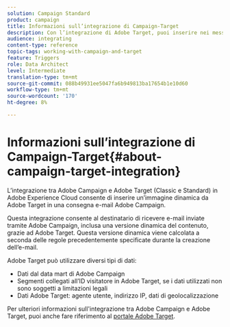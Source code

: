 ```yaml
---
solution: Campaign Standard
product: campaign
title: Informazioni sull’integrazione di Campaign-Target
description: Con l’integrazione di Adobe Target, puoi inserire nei messaggi Adobe Campaign immagini dinamiche generate da Adobe Target.
audience: integrating
content-type: reference
topic-tags: working-with-campaign-and-target
feature: Triggers
role: Data Architect
level: Intermediate
translation-type: tm+mt
source-git-commit: 088b49931ee5047fa6b949813ba17654b1e10d60
workflow-type: tm+mt
source-wordcount: '170'
ht-degree: 8%

---
```



# Informazioni sull’integrazione di Campaign-Target{#about-campaign-target-integration}

L’integrazione tra Adobe Campaign e Adobe Target (Classic e Standard) in Adobe Experience Cloud consente di inserire un’immagine dinamica da Adobe Target in una consegna e-mail Adobe Campaign.

Questa integrazione consente al destinatario di ricevere e-mail inviate tramite Adobe Campaign, inclusa una versione dinamica del contenuto, grazie ad Adobe Target. Questa versione dinamica viene calcolata a seconda delle regole precedentemente specificate durante la creazione dell’e-mail.

Adobe Target può utilizzare diversi tipi di dati:

* Dati dal data mart di Adobe Campaign
* Segmenti collegati all’ID visitatore in Adobe Target, se i dati utilizzati non sono soggetti a limitazioni legali
* Dati Adobe Target: agente utente, indirizzo IP, dati di geolocalizzazione

Per ulteriori informazioni sull&#39;integrazione tra Adobe Campaign e Adobe Target, puoi anche fare riferimento al [portale Adobe Target](https://docs.adobe.com/content/help/it-IT/target/using/integrate/campaign-and-target.html).
